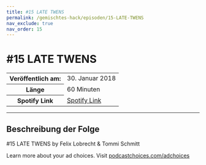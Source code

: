 ```yaml
---
title: #15 LATE TWENS
permalink: /gemischtes-hack/episoden/15-LATE-TWENS
nav_exclude: true
nav_order: 15
---
```


# #15 LATE TWENS
<table class="resp-table dcf-table dcf-table-responsive dcf-table-bordered dcf-table-striped dcf-w-100%">
                    <tbody>
                        <tr>
                            <th scope="row">Veröffentlich am:</th>
                            <td data-label="Veröffentlich am:">30. Januar 2018</td>
                        </tr>
                        <tr>
                            <th scope="row">Länge </th>
                            <td data-label="Länge ">60 Minuten</td>
                        </tr><tr>
                                <th scope="row">Spotify Link</th>
                                <td data-label="Spotify Link"><a href="https://open.spotify.com/episode/6sPtNQGQNk7WMF1vNC3WwO">Spotify Link</a></td>
                            </tr></tbody>
                </table>

***

## Beschreibung der Folge

<div>
<p>#15 LATE TWENS by Felix Lobrecht &amp; Tommi Schmitt</p><p> </p><p>Learn more about your ad choices. Visit <a href="https://podcastchoices.com/adchoices">podcastchoices.com/adchoices</a></p>  
</div>

